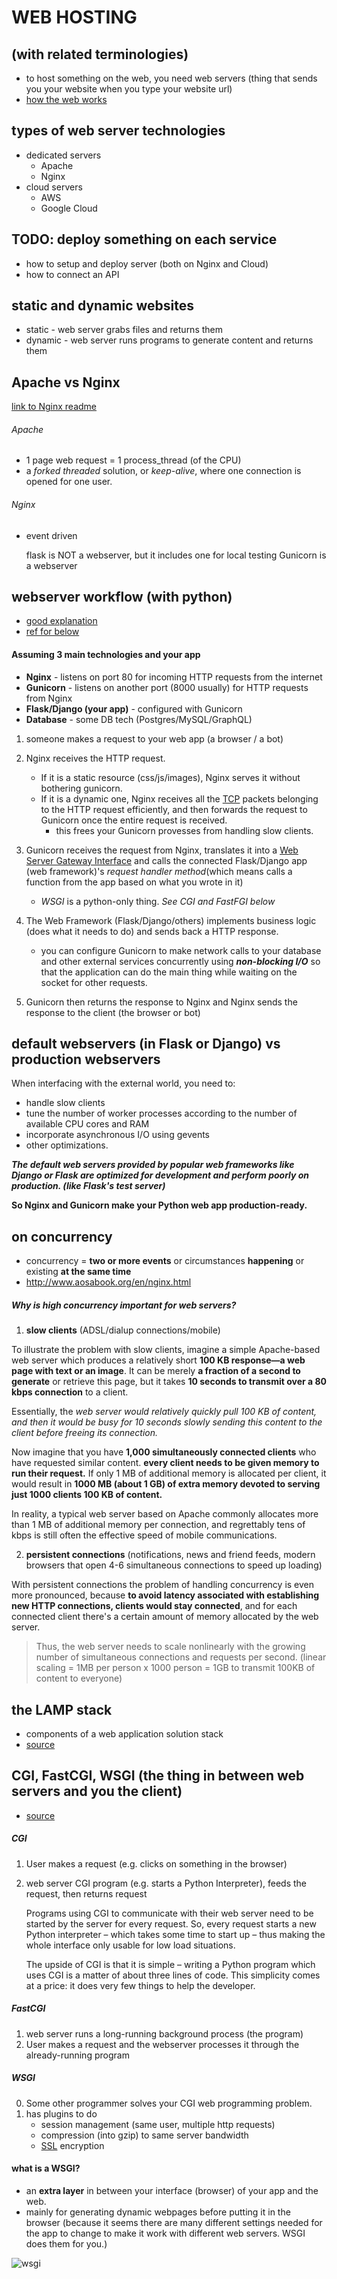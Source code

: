 # WEB HOSTING
## (with related terminologies)
- to host something on the web, you need web servers (thing that sends you your website when you type your website url)
- [how the web works](https://jeffknupp.com/blog/2014/03/03/what-is-a-web-framework/)

## types of web server technologies
- dedicated servers
	- Apache
	- Nginx
- cloud servers
	- AWS
	- Google Cloud

## TODO: deploy something on each service
- how to setup and deploy server (both on Nginx and Cloud)
- how to connect an API

## static and dynamic websites
- static - web server grabs files and returns them
- dynamic - web server runs programs to generate content and returns them

## Apache vs Nginx
[link to Nginx readme](./Physical/Nginx/nginx-readme.md)

###### Apache
- 1 page web request = 1 process_thread (of the CPU)
- a *forked threaded* solution, or *keep-alive*, where one connection is opened for one user.

###### Nginx
- event driven


	flask is NOT a webserver, but it includes one for local testing
	Gunicorn is a webserver



## webserver workflow (with python)
- [good explanation](https://stackoverflow.com/questions/4929626/what-are-wsgi-and-cgi-in-plain-english)
- [ref for below](https://www.quora.com/What-are-the-differences-between-nginx-and-gunicorn)

#### Assuming 3 main technologies and your app
- **Nginx** - listens on port 80 for incoming HTTP requests from the internet
- **Gunicorn** - listens on another port (8000 usually) for HTTP requests from Nginx
- **Flask/Django (your app)** - configured with Gunicorn
- **Database** - some DB tech (Postgres/MySQL/GraphQL)

1. someone makes a request to your web app (a browser / a bot)
2. Nginx receives the HTTP request.
	- If it is a static resource (css/js/images), Nginx serves it without bothering gunicorn.
	- If it is a dynamic one, Nginx receives all the [TCP](https://www.reddit.com/r/explainlikeimfive/comments/1ahc5s/eli5_tcpip/?st=jecis62f&sh=f2739e80) packets belonging to the HTTP request efficiently, and then forwards the request to Gunicorn once the entire request is received.
		- this frees your Gunicorn provesses from handling slow clients.
3. Gunicorn receives the request from Nginx, translates it into a [Web Server Gateway Interface](https://www.fullstackpython.com/wsgi-servers.html) and calls the connected Flask/Django app (web framework)'s *request handler method*(which means calls a function from the app based on what you wrote in it)
	- *WSGI* is a python-only thing. *See CGI and FastFGI below*

4. The Web Framework (Flask/Django/others) implements business logic (does what it needs to do) and sends back a HTTP response.
	- you can configure Gunicorn to make network calls to your database and other external services concurrently using ***non-blocking I/O*** so that the application can do the main thing while waiting on the socket for other requests.

5. Gunicorn then returns the response to Nginx and Nginx sends the response to the client (the browser or bot)

## default webservers (in Flask or Django) vs production webservers

When interfacing with the external world, you need to:
- handle slow clients
- tune the number of worker processes according to the number of available CPU cores and RAM
- incorporate asynchronous I/O using gevents
- other optimizations. 

***The default web servers provided by popular web frameworks like Django or Flask are optimized for development and perform poorly on production. (like Flask's test server)***

**So Nginx and Gunicorn make your Python web app production-ready.**


## on concurrency
- concurrency = **two or more events** or circumstances **happening** or existing **at the same time**
- http://www.aosabook.org/en/nginx.html

##### Why is high concurrency important for web servers?
1. **slow clients** (ADSL/dialup connections/mobile)

To illustrate the problem with slow clients, imagine a simple Apache-based web server which produces a relatively short **100 KB response—a web page with text or an image**. It can be merely **a fraction of a second to generate** or retrieve this page, but it takes **10 seconds to transmit over a 80 kbps connection** to a client.

Essentially, the *web server would relatively quickly pull 100 KB of content, and then it would be busy for 10 seconds slowly sending this content to the client before freeing its connection.*

Now imagine that you have **1,000 simultaneously connected clients** who have requested similar content. **every client needs to be given memory to run their request.** If only 1 MB of additional memory is allocated per client, it would result in **1000 MB (about 1 GB) of extra memory devoted to serving just 1000 clients 100 KB of content.** 

In reality, a typical web server based on Apache commonly allocates more than 1 MB of additional memory per connection, and regrettably tens of kbps is still often the effective speed of mobile communications.

2. **persistent connections** (notifications, news and friend feeds, modern browsers that open 4-6 simultaneous connections to speed up loading)

With persistent connections the problem of handling concurrency is even more pronounced, because **to avoid latency associated with establishing new HTTP connections, clients would stay connected**, and for each connected client there's a certain amount of memory allocated by the web server.

> Thus, the web server needs to scale nonlinearly with the growing number of simultaneous connections and requests per second. (linear scaling = 1MB per person x 1000 person = 1GB to transmit 100KB of content to everyone)



## the LAMP stack
- components of a web application solution stack
- [source](https://www.reddit.com/r/explainlikeimfive/comments/14lmw6/eli5_please_explain_the_roles_of_the_components/)



## CGI, FastCGI, WSGI (the thing in between web servers and you the client)
- [source](https://www.digitalocean.com/community/tutorials/a-comparison-of-web-servers-for-python-based-web-applications)

##### CGI
1. User makes a request (e.g. clicks on something in the browser)
2. web server CGI program (e.g. starts a Python Interpreter), feeds the request, then returns request

	Programs using CGI to communicate with their web server need to be started by the server for every request. So, every request starts a new Python interpreter – which takes some time to start up – thus making the whole interface only usable for low load situations.

	The upside of CGI is that it is simple – writing a Python program which uses CGI is a matter of about three lines of code. This simplicity comes at a price: it does very few things to help the developer.

##### FastCGI
1. web server runs a long-running background process (the program)
2. User makes a request and the webserver processes it through the already-running program

##### WSGI
0. Some other programmer solves your CGI web programming problem.
1. has plugins to do
	- session management (same user, multiple http requests)
	- compression (into gzip) to same server bandwidth
	- [SSL](https://www.reddit.com/r/explainlikeimfive/comments/jsq3m/eli5_what_are_online_security_certificates_ssl/?st=jecix7hq&sh=1cfb1f8b) encryption

#### what is a WSGI?
- an **extra layer** in between your interface (browser) of your app and the web.
- mainly for generating dynamic webpages before putting it in the browser (because it seems there are many different settings needed for the app to change to make it work with different web servers. WSGI does them for you.)

![wsgi](./images/web-browser-server-wsgi)


